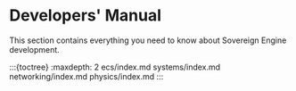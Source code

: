 # Developers' Manual

This section contains everything you need to know about Sovereign Engine
development.

:::{toctree}
:maxdepth: 2
ecs/index.md
systems/index.md
networking/index.md
physics/index.md
:::
